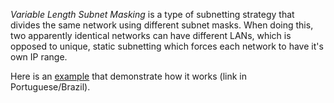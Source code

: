 *Variable Length Subnet Masking* is a type of subnetting strategy that divides the same network using different subnet masks. When doing this, two apparently identical networks can have different LANs, which is opposed to unique, static subnetting which forces each network to have it's own IP range.

Here is an [example](http://www.dltec.com.br/blog/redes/vlsm-conceitos-e-exemplo-para-o-ccna/) that demonstrate how it works (link in Portuguese/Brazil).